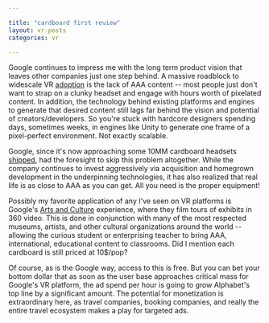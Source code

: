 ```yaml
---

title: "cardboard first review"
layout: vr-posts
categories: vr

---
```


Google continues to impress me with the long term product vision that leaves other companies just one step behind. A massive roadblock to widescale VR [adoption](https://www.forbes.com/sites/parmyolson/2017/03/03/the-hype-around-virtual-reality-is-fading/#740561141344) is the lack of AAA content -- most people just don't want to strap on a clunky headset and engage with hours worth of pixelated content. In addition, the technology behind existing platforms and engines to generate that desired content still lags far behind the vision and potential of creators/developers. So you're stuck with hardcore designers spending days, sometimes weeks, in engines like Unity to generate one frame of a pixel-perfect environment. Not exactly scalable.

Google, since it's now approaching some 10MM cardboard headsets [shipped](https://www.theverge.com/2017/2/28/14767902/google-cardboard-10-million-shipped-vr-ar-apps), had the foresight to skip this problem altogether. While the company continues to invest aggressively via acquisition and homegrown development in the underpinning technologies, it has also realized that real life is as close to AAA as you can get. All you need is the proper equipment!

Possibly my favorite application of any I've seen on VR platforms is Google's [Arts and Culture](https://www.google.com/culturalinstitute/beta/theme/mwJiZHf_Y7FfLg) experience, where they film tours of exhibits in 360 video. This is done in conjunction with many of the most respected museums, artists, and other cultural organizations around the world -- allowing the curious student or enterprising teacher to bring AAA, international, educational content to classrooms. Did I mention each cardboard is still priced at 10$/pop? 

Of course, as is the Google way, access to this is free. But you can bet your bottom dollar that as soon as the user base approaches critical mass for Google's VR platform, the ad spend per hour is going to grow Alphabet's top line by a significant amount. The potential for monetization is extraordinary here, as travel companies, booking companies, and really the entire travel ecosystem makes a play for targeted ads.